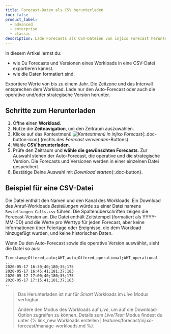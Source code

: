 ```yaml
---
title: Forecast-Daten als CSV herunterladen
toc: false
product_label:
  - advanced
  - enterprise
  - classic
description: Lade Forecasts als CSV-Dateien von injixo Forecast herunter. Erfahre, wie diese Dateien formatiert sind.
---
```


In diesem Artikel lernst du:

- wie Du Forecasts und Versionen eines Workloads in eine CSV-Datei exportieren kannst.
- wie die Daten formatiert sind.

Exportiere Werte von bis zu einem Jahr. Die Zeitzone und das Intervall entsprechen dem Workload. Lade nur den Auto-Forecast oder auch die operative und/oder strategische Version herunter.

## Schritte zum Herunterladen

1. Öffne einen **Workload**.
2. Nutze die **Zeitnavigation**, um den Zeitraum auszuwählen.
3. Klicke auf das Kontextmenü _![Kontextmenü in injixo Forecast](/assets/img/common/forecast/context-menu.svg)_{:.doc-button-icon} (rechts des _Forecast verwenden_-Buttons).
4. Wähle **CSV herunterladen**.
5. Prüfe den Zeitraum und **wähle die gewünschten Forecasts**. Zur Auswahl stehen der Auto-Forecast, die operative und die strategische Version. Die Forecasts und Versionen werden in einer einzelnen Datei gespeichert.
6. Bestätige Deine Auswahl mit _Download starten_{:.doc-button}.

## Beispiel für eine CSV-Datei

Die Datei enthält den Namen und den Kanal des Workloads. Ein Download des Anruf-Workloads _Bestellungen_ würde zu einer Datei namens `Bestellungen-Calls.csv` führen. Die Spaltenüberschriften zeigen die Forecast-Version an. Die Datei enthält Zeitstempel (formatiert als YYYY-MM-DD) und die Werte pro Werttyp für jeden Forecast, aber keine Informationen über Feiertage oder Ereignisse, die dem Workload hinzugefügt wurden, und keine historischen Daten.

Wenn Du den Auto-Forecast sowie die operative Version auswählst, sieht die Datei so aus:

```
Timestamp;Offered_auto;AHT_auto;Offered_operational;AHT_operational
...
2020-05-17 16:30;40;180;35;175
2020-05-17 16:45;41;181;37;183
2020-05-17 17:00;40;180;35;175
2020-05-17 17:15;41;181;37;183
...
```

> Das Herunterladen ist nur für _Smart_ Workloads im _Live_ Modus verfügbar.
>
> Ändere den Modus des Workloads auf _Live_, um auf die Download-Option zugreifen zu können. Details zum _Live/Test_-Modus findest du unter {% link_new Workloads erstellen | features/forecast/injixo-forecast/manage-workloads.md %}.
